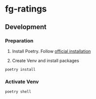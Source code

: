 # fg-ratings

## Development

### Preparation

1. Install Poetry. Follow [official installation](https://python-poetry.org/docs/)

2. Create Venv and install packages

```shell
poetry install
```

### Activate Venv

```shell
poetry shell
```
